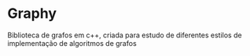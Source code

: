 # Graphy
Biblioteca de grafos em c++, criada para estudo de diferentes estilos de implementação de algoritmos de grafos
